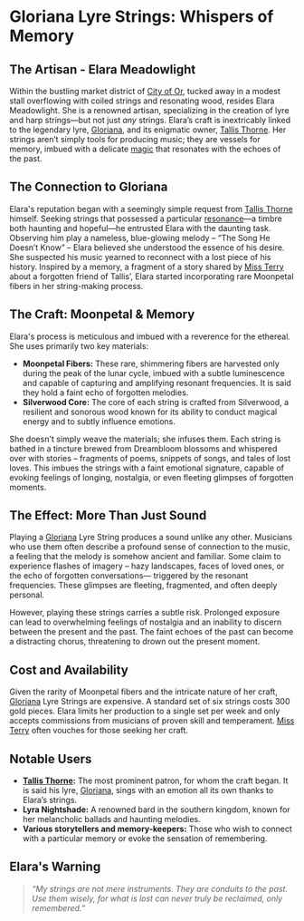 # Gloriana Lyre Strings: Whispers of Memory

## The Artisan - Elara Meadowlight

Within the bustling market district of [City of Or](/geography/settlement/city/city-of-or.md), tucked away in a modest stall overflowing with coiled strings and resonating wood, resides Elara Meadowlight. She is a renowned artisan, specializing in the creation of lyre and harp strings—but not just *any* strings. Elara’s craft is inextricably linked to the legendary lyre, [Gloriana](/geography/settlement/city/city-of-or/local/tallis-thorne/gloriana.md), and its enigmatic owner, [Tallis Thorne](/generated/hero/character/tallis-thorne.md). Her strings aren’t simply tools for producing music; they are vessels for memory, imbued with a delicate [magic](/structure/mechanic/magic.md) that resonates with the echoes of the past.

## The Connection to Gloriana

Elara's reputation began with a seemingly simple request from [Tallis Thorne](/generated/hero/character/tallis-thorne.md) himself. Seeking strings that possessed a particular [resonance](/structure/mechanic/resonance.md)—a timbre both haunting and hopeful—he entrusted Elara with the daunting task. Observing him play a nameless, blue-glowing melody – “The Song He Doesn’t Know” – Elara believed she understood the essence of his desire. She suspected his music yearned to reconnect with a lost piece of his history. Inspired by a memory, a fragment of a story shared by [Miss Terry](/being/character/miss-terry.md) about a forgotten friend of Tallis’, Elara started incorporating rare Moonpetal fibers in her string-making process.

## The Craft: Moonpetal & Memory

Elara's process is meticulous and imbued with a reverence for the ethereal. She uses primarily two key materials:

*   **Moonpetal Fibers:** These rare, shimmering fibers are harvested only during the peak of the lunar cycle, imbued with a subtle luminescence and capable of capturing and amplifying resonant frequencies. It is said they hold a faint echo of forgotten melodies. 
*   **Silverwood Core:**  The core of each string is crafted from Silverwood, a resilient and sonorous wood known for its ability to conduct magical energy and to subtly influence emotions. 

She doesn't simply weave the materials; she infuses them. Each string is bathed in a tincture brewed from Dreambloom blossoms and whispered over with stories – fragments of poems, snippets of songs, and tales of lost loves. This imbues the strings with a faint emotional signature, capable of evoking feelings of longing, nostalgia, or even fleeting glimpses of forgotten moments.

## The Effect: More Than Just Sound

Playing a [Gloriana](/geography/settlement/city/city-of-or/local/tallis-thorne/gloriana.md) Lyre String produces a sound unlike any other.  Musicians who use them often describe a profound sense of connection to the music, a feeling that the melody is somehow ancient and familiar. Some claim to experience flashes of imagery – hazy landscapes, faces of loved ones, or the echo of forgotten conversations— triggered by the resonant frequencies. These glimpses are fleeting, fragmented, and often deeply personal. 

However, playing these strings carries a subtle risk. Prolonged exposure can lead to overwhelming feelings of nostalgia and an inability to discern between the present and the past. The faint echoes of the past can become a distracting chorus, threatening to drown out the present moment.

## Cost and Availability

Given the rarity of Moonpetal fibers and the intricate nature of her craft, [Gloriana](/geography/settlement/city/city-of-or/local/tallis-thorne/gloriana.md) Lyre Strings are expensive. A standard set of six strings costs 300 gold pieces.  Elara limits her production to a single set per week and only accepts commissions from musicians of proven skill and temperament. [Miss Terry](/being/character/miss-terry.md) often vouches for those seeking her craft.

## Notable Users

*   **[Tallis Thorne](/generated/hero/character/tallis-thorne.md):** The most prominent patron, for whom the craft began. It is said his lyre, [Gloriana](/geography/settlement/city/city-of-or/local/tallis-thorne/gloriana.md), sings with an emotion all its own thanks to Elara’s strings.
*   **Lyra Nightshade:** A renowned bard in the southern kingdom, known for her melancholic ballads and haunting melodies.
*   **Various storytellers and memory-keepers:** Those who wish to connect with a particular memory or evoke the sensation of remembering. 

## Elara's Warning

> *“My strings are not mere instruments. They are conduits to the past. Use them wisely, for what is lost can never truly be reclaimed, only remembered.”*
